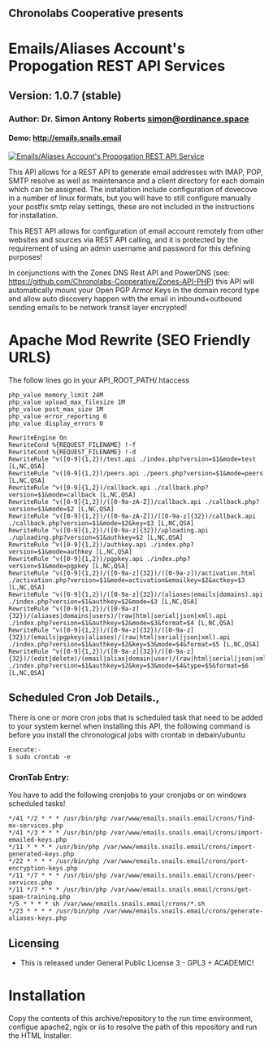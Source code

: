 ## Chronolabs Cooperative presents

# Emails/Aliases Account's Propogation REST API Services

## Version: 1.0.7 (stable)

### Author: Dr. Simon Antony Roberts <simon@ordinance.space>

#### Demo: http://emails.snails.email

[![Emails/Aliases Account's Propogation REST API Service](http://img.youtube.com/vi/qCABctfNaaA/0.jpg)](http://www.youtube.com/watch?v=qCABctfNaaA)

This API allows for a REST API to generate email addresses with IMAP, POP, SMTP resolve as well as maintenance and a client directory for each domain which can be assigned. The installation include configuration of dovecove in a number of linux formats, but you will have to still configure manually your postfix smtp relay settings, these are not included in the instructions for installation.

This REST API allows for configuration of email account remotely from other websites and sources via REST API calling, and it is protected by the requirement of using an admin username and password for this defining purposes!

In conjunctions with the Zones DNS Rest API and PowerDNS (see: https://github.com/Chronolabs-Cooperative/Zones-API-PHP) this API will automatically mount your Open PGP Armor Keys in the domain record type and allow auto discovery happen with the email in inbound+outbound sending emails to be network transit layer encrypted!

# Apache Mod Rewrite (SEO Friendly URLS)

The follow lines go in your API_ROOT_PATH/.htaccess

    php_value memory_limit 24M
    php_value upload_max_filesize 1M
    php_value post_max_size 1M
    php_value error_reporting 0
    php_value display_errors 0
        
    RewriteEngine On
    RewriteCond %{REQUEST_FILENAME} !-f
    RewriteCond %{REQUEST_FILENAME} !-d
    RewriteRule ^v([0-9]{1,2})/test.api ./index.php?version=$1&mode=test [L,NC,QSA]
    RewriteRule ^v([0-9]{1,2})/peers.api ./peers.php?version=$1&mode=peers [L,NC,QSA]
    RewriteRule ^v([0-9]{1,2})/callback.api ./callback.php?version=$1&mode=callback [L,NC,QSA]
    RewriteRule ^v([0-9]{1,2})/([0-9a-zA-Z])/callback.api ./callback.php?version=$1&mode=$2 [L,NC,QSA]
    RewriteRule ^v([0-9]{1,2})/([0-9a-zA-Z])/([0-9a-z]{32})/callback.api ./callback.php?version=$1&mode=$2&key=$3 [L,NC,QSA]
    RewriteRule ^v([0-9]{1,2})/([0-9a-z]{32})/uploading.api ./uploading.php?version=$1&authkey=$2 [L,NC,QSA]
    RewriteRule ^v([0-9]{1,2})/authkey.api ./index.php?version=$1&mode=authkey [L,NC,QSA]
    RewriteRule ^v([0-9]{1,2})/pgpkey.api ./index.php?version=$1&mode=pgpkey [L,NC,QSA]
    RewriteRule ^v([0-9]{1,2})/([0-9a-z]{32})/([0-9a-z])/activation.html ./activation.php?version=$1&mode=activation&emailkey=$2&actkey=$3 [L,NC,QSA]
    RewriteRule ^v([0-9]{1,2})/([0-9a-z]{32})/(aliases|emails|domains).api ./index.php?version=$1&authkey=$2&mode=$3 [L,NC,QSA]
    RewriteRule ^v([0-9]{1,2})/([0-9a-z]{32})/(aliases|domains|users)/(raw|html|serial|json|xml).api ./index.php?version=$1&authkey=$2&mode=$3&format=$4 [L,NC,QSA]
    RewriteRule ^v([0-9]{1,2})/([0-9a-z]{32})/([0-9a-z]{32})/(emails|pgpkeys|aliases)/(raw|html|serial|json|xml).api ./index.php?version=$1&authkey=$2&key=$3&mode=$4&format=$5 [L,NC,QSA]
    RewriteRule ^v([0-9]{1,2})/([0-9a-z]{32})/([0-9a-z]{32})/(edit|delete)/(email|alias|domain|user)/(raw|html|serial|json|xml).api ./index.php?version=$1&authkey=$2&key=$3&mode=$4&type=$5&format=$6 [L,NC,QSA]

## Scheduled Cron Job Details.,
    
There is one or more cron jobs that is scheduled task that need to be added to your system kernel when installing this API, the following command is before you install the chronological jobs with crontab in debain/ubuntu
    
    Execute:-
    $ sudo crontab -e


### CronTab Entry:

You have to add the following cronjobs to your cronjobs or on windows scheduled tasks!

    */41 */2 * * * /usr/bin/php /var/www/emails.snails.email/crons/find-mx-services.php
    */41 */3 * * * /usr/bin/php /var/www/emails.snails.email/crons/import-emailed-keys.php
    */11 * * * * /usr/bin/php /var/www/emails.snails.email/crons/import-generated-keys.php
    */22 * * * * /usr/bin/php /var/www/emails.snails.email/crons/port-encryption-keys.php
    */11 */7 * * * /usr/bin/php /var/www/emails.snails.email/crons/peer-services.php
    */11 */7 * * * /usr/bin/php /var/www/emails.snails.email/crons/get-spam-training.php
    */5 * * * * sh /var/www/emails.snails.email/crons/*.sh
    */23 * * * * /usr/bin/php /var/www/emails.snails.email/crons/generate-aliases-keys.php
    
    
## Licensing

 * This is released under General Public License 3 - GPL3 + ACADEMIC!

# Installation

Copy the contents of this archive/repository to the run time environment, configue apache2, ngix or iis to resolve the path of this repository and run the HTML Installer.
